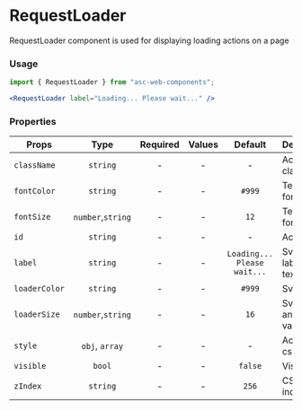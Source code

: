 # RequestLoader

RequestLoader component is used for displaying loading actions on a page

### Usage

```js
import { RequestLoader } from "asc-web-components";
```

```jsx
<RequestLoader label="Loading... Please wait..." />
```

### Properties

| Props         |       Type        | Required | Values |           Default           | Description                   |
| ------------- | :---------------: | :------: | :----: | :-------------------------: | ----------------------------- |
| `className`   |     `string`      |    -     |   -    |              -              | Accepts class                 |
| `fontColor`   |     `string`      |    -     |   -    |           `#999`            | Text label font color         |
| `fontSize`    | `number`,`string` |    -     |   -    |            `12`             | Text label font size          |
| `id`          |     `string`      |    -     |   -    |              -              | Accepts id                    |
| `label`       |     `string`      |    -     |   -    | `Loading... Please wait...` | Svg aria-label and text label |
| `loaderColor` |     `string`      |    -     |   -    |           `#999`            | Svg color                     |
| `loaderSize`  | `number`,`string` |    -     |   -    |            `16`             | Svg height and width value    |
| `style`       |  `obj`, `array`   |    -     |   -    |              -              | Accepts css style             |
| `visible`     |      `bool`       |    -     |   -    |           `false`           | Visibility                    |
| `zIndex`      |     `string`      |    -     |   -    |            `256`            | CSS z-index                   |

